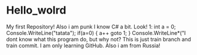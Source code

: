 # Hello_wolrd
My first Repository! Also i am punk
I know C# a bit. Look!
1:
int a = 0;
Console.WriteLine("tatata");
if(a=0)
{
a++
goto 1;
}
Console.WriteLine*("I dont know what this program do, but why not? This is just train branch and train commit. I am only learning GitHub. Also i am from Russia!
